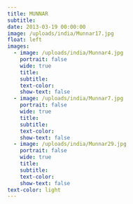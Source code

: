 ```yaml
---
title: MUNNAR
subtitle:
date: 2013-03-19 00:00:00
image: /uploads/india/Munnar17.jpg
float: left
images:
  - image: /uploads/india/Munnar4.jpg
    portrait: false
    wide: true
    title:
    subtitle:
    text-color:
    show-text: false
  - image: /uploads/india/Munnar7.jpg
    portrait: false
    wide: true
    title:
    subtitle:
    text-color:
    show-text: false
  - image: /uploads/india/Munnar29.jpg
    portrait: false
    wide: true
    title:
    subtitle:
    text-color:
    show-text: false
text-color: light
---
```



